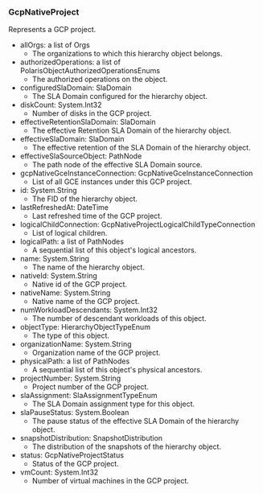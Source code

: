 ### GcpNativeProject
Represents a GCP project.

- allOrgs: a list of Orgs
  - The organizations to which this hierarchy object belongs.
- authorizedOperations: a list of PolarisObjectAuthorizedOperationsEnums
  - The authorized operations on the object.
- configuredSlaDomain: SlaDomain
  - The SLA Domain configured for the hierarchy object.
- diskCount: System.Int32
  - Number of disks in the GCP project.
- effectiveRetentionSlaDomain: SlaDomain
  - The effective Retention SLA Domain of the hierarchy object.
- effectiveSlaDomain: SlaDomain
  - The effective retention of the SLA Domain of the hierarchy object.
- effectiveSlaSourceObject: PathNode
  - The path node of the effective SLA Domain source.
- gcpNativeGceInstanceConnection: GcpNativeGceInstanceConnection
  - List of all GCE instances under this GCP project.
- id: System.String
  - The FID of the hierarchy object.
- lastRefreshedAt: DateTime
  - Last refreshed time of the GCP project.
- logicalChildConnection: GcpNativeProjectLogicalChildTypeConnection
  - List of logical children.
- logicalPath: a list of PathNodes
  - A sequential list of this object's logical ancestors.
- name: System.String
  - The name of the hierarchy object.
- nativeId: System.String
  - Native id of the GCP project.
- nativeName: System.String
  - Native name of the GCP project.
- numWorkloadDescendants: System.Int32
  - The number of descendant workloads of this object.
- objectType: HierarchyObjectTypeEnum
  - The type of this object.
- organizationName: System.String
  - Organization name of the GCP project.
- physicalPath: a list of PathNodes
  - A sequential list of this object's physical ancestors.
- projectNumber: System.String
  - Project number of the GCP project.
- slaAssignment: SlaAssignmentTypeEnum
  - The SLA Domain assignment type for this object.
- slaPauseStatus: System.Boolean
  - The pause status of the effective SLA Domain of the hierarchy object.
- snapshotDistribution: SnapshotDistribution
  - The distribution of the snapshots of the hierarchy object.
- status: GcpNativeProjectStatus
  - Status of the GCP project.
- vmCount: System.Int32
  - Number of virtual machines in the GCP project.
